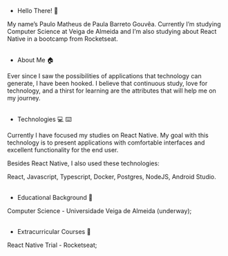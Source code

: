 - Hello There! :wave: <br /> 

My name’s Paulo Matheus de Paula Barreto Gouvêa. Currently I’m studying Computer Science at Veiga de Almeida and I’m also studying about React Native in a bootcamp from Rocketseat.<br /> <br /> 

- About Me :house:	<br /> 

Ever since I saw the possibilities of applications that technology can generate, I have been hooked. I believe that continuous study, love for technology, and a thirst for learning are the attributes that will help me on my journey. <br /> <br />

- Technologies :computer: :keyboard:		<br /> 

Currently I have focused my studies on React Native. My goal with this technology is to present applications with comfortable interfaces and excellent functionality for the end user. <br /> 

Besides React Native, I also used these technologies: <br />

React, Javascript, Typescript, Docker, Postgres, NodeJS, Android Studio. <br /> <br />

- Educational Background :school:	<br />

Computer Science - Universidade Veiga de Almeida (underway); <br /> <br />

- Extracurricular Courses 	:notebook:	<br />

React Native Trial - Rocketseat;
